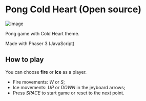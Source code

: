 # Pong Cold Heart (Open source)

![image](https://user-images.githubusercontent.com/6144953/194989231-40a2dd17-db78-49c1-82bc-cbbf766dfa9c.png)

Pong game with Cold Heart theme. 

Made with Phaser 3 (JavaScript)

## How to play

You can choose **fire** or **ice** as a player.

* Fire movements: *W* or *S*;
* Ice movements: *UP* or *DOWN* in the jeyboard arrows;
* Press *SPACE* to start game or reset to the next point.
